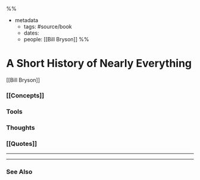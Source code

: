 %%
- metadata
	- tags: #source/book
	- dates: 
	- people: [[Bill Bryson]]
%%

# A Short History of Nearly Everything
[[Bill Bryson]]

### [[Concepts]]

### Tools

### Thoughts

### [[Quotes]]
---



----
### See Also